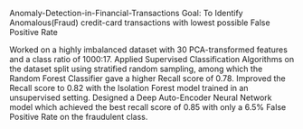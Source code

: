 Anomaly-Detection-in-Financial-Transactions
Goal: To Identify Anomalous(Fraud) credit-card transactions with lowest possible False Positive Rate

Worked on a highly imbalanced dataset with 30 PCA-transformed features and a class ratio of 1000:17.
Applied Supervised Classification Algorithms on the dataset split using stratified random sampling, among which the Random Forest Classifier gave a higher Recall score of 0.78.
Improved the Recall score to 0.82 with the Isolation Forest model trained in an unsupervised setting.
Designed a Deep Auto-Encoder Neural Network model which achieved the best recall score of 0.85 with only a 6.5% False Positive Rate on the fraudulent class.
